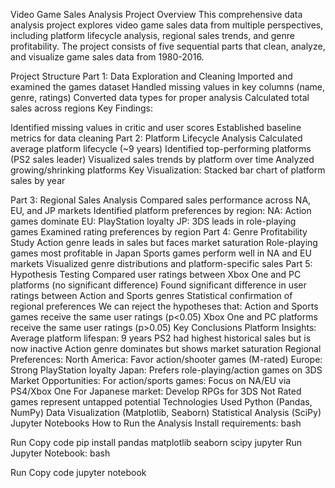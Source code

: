 Video Game Sales Analysis Project
Overview
This comprehensive data analysis project explores video game sales data from multiple perspectives, including platform lifecycle analysis, regional sales trends, and genre profitability. The project consists of five sequential parts that clean, analyze, and visualize game sales data from 1980-2016.

Project Structure
Part 1: Data Exploration and Cleaning
Imported and examined the games dataset
Handled missing values in key columns (name, genre, ratings)
Converted data types for proper analysis
Calculated total sales across regions
Key Findings:

Identified missing values in critic and user scores
Established baseline metrics for data cleaning
Part 2: Platform Lifecycle Analysis
Calculated average platform lifecycle (~9 years)
Identified top-performing platforms (PS2 sales leader)
Visualized sales trends by platform over time
Analyzed growing/shrinking platforms
Key Visualization:
Stacked bar chart of platform sales by year

Part 3: Regional Sales Analysis
Compared sales performance across NA, EU, and JP markets
Identified platform preferences by region:
NA: Action games dominate
EU: PlayStation loyalty
JP: 3DS leads in role-playing games
Examined rating preferences by region
Part 4: Genre Profitability Study
Action genre leads in sales but faces market saturation
Role-playing games most profitable in Japan
Sports games perform well in NA and EU markets
Visualized genre distributions and platform-specific sales
Part 5: Hypothesis Testing
Compared user ratings between Xbox One and PC platforms (no significant difference)
Found significant difference in user ratings between Action and Sports genres
Statistical confirmation of regional preferences We can reject the hypotheses that:
Action and Sports games receive the same user ratings (p<0.05)
Xbox One and PC platforms receive the same user ratings (p>0.05)
Key Conclusions
Platform Insights:
Average platform lifespan: 9 years
PS2 had highest historical sales but is now inactive
Action genre dominates but shows market saturation
Regional Preferences:
North America: Favor action/shooter games (M-rated)
Europe: Strong PlayStation loyalty
Japan: Prefers role-playing/action games on 3DS
Market Opportunities:
For action/sports games: Focus on NA/EU via PS4/Xbox One
For Japanese market: Develop RPGs for 3DS
Not Rated games represent untapped potential
Technologies Used
Python (Pandas, NumPy)
Data Visualization (Matplotlib, Seaborn)
Statistical Analysis (SciPy)
Jupyter Notebooks
How to Run the Analysis
Install requirements:
bash

Run
Copy code
pip install pandas matplotlib seaborn scipy jupyter
Run Jupyter Notebook:
bash

Run
Copy code
jupyter notebook